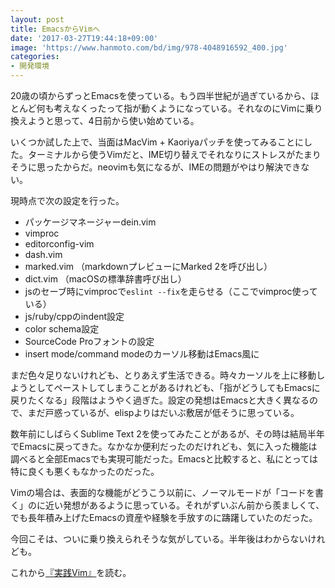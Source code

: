 ```yaml
---
layout: post
title: EmacsからVimへ
date: '2017-03-27T19:44:18+09:00'
image: 'https://www.hanmoto.com/bd/img/978-4048916592_400.jpg'
categories:
- 開発環境
---
```


20歳の頃からずっとEmacsを使っている。もう四半世紀が過ぎているから、ほとんど何も考えなくったって指が動くようになっている。それなのにVimに乗り換えようと思って、4日前から使い始めている。

いくつか試した上で、当面はMacVim + Kaoriyaパッチを使ってみることにした。ターミナルから使うVimだと、IME切り替えでそれなりにストレスがたまりそうに思ったからだ。neovimも気になるが、IMEの問題がやはり解決できない。

現時点で次の設定を行った。

* パッケージマネージャーdein.vim
* vimproc
* editorconfig-vim
* dash.vim
* marked.vim （markdownプレビューにMarked 2を呼び出し）
* dict.vim （macOSの標準辞書呼び出し）
* jsのセーブ時にvimprocで`eslint --fix`を走らせる（ここでvimproc使っている）
* js/ruby/cppのindent設定
* color schema設定
* SourceCode Proフォントの設定
* insert mode/command modeのカーソル移動はEmacs風に

まだ色々足りないけれども、とりあえず生活できる。時々カーソルを上に移動しようとしてペーストしてしまうことがあるけれども、「指がどうしてもEmacsに戻りたくなる」段階はようやく過ぎた。設定の発想はEmacsと大きく異なるので、まだ戸惑っているが、elispよりはだいぶ敷居が低そうに思っている。

数年前にしばらくSublime Text 2を使ってみたことがあるが、その時は結局半年でEmacsに戻ってきた。なかなか便利だったのだけれども、気に入った機能は調べると全部Emacsでも実現可能だった。Emacsと比較すると、私にとっては特に良くも悪くもなかったのだった。

Vimの場合は、表面的な機能がどうこう以前に、ノーマルモードが「コードを書く」のに近い発想があるように思っている。それがずいぶん前から羨ましくて、でも長年積み上げたEmacsの資産や経験を手放すのに躊躇していたのだった。

今回こそは、ついに乗り換えられそうな気がしている。半年後はわからないけれども。

これから[『実践Vim』](http://amzn.to/2o9isYu)を読む。
